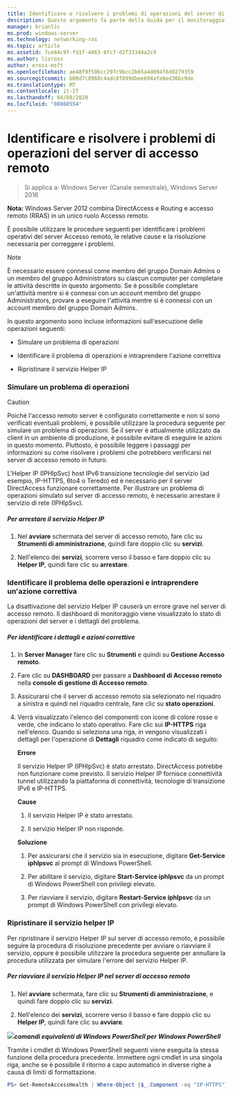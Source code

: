 ```yaml
---
title: Identificare e risolvere i problemi di operazioni del server di accesso remoto
description: Questo argomento fa parte della Guida per il monitoraggio e l'accounting di accesso remoto in Windows Server 2016.
manager: brianlic
ms.prod: windows-server
ms.technology: networking-ras
ms.topic: article
ms.assetid: 7ce84c9f-fd1f-4463-8fc7-d2f33344a2c9
ms.author: lizross
author: eross-msft
ms.openlocfilehash: ae48f9f59bcc297c9bcc2b65a4d094f6d0279359
ms.sourcegitcommit: b00d7c8968c4adc8f699dbee694afe6ed36bc9de
ms.translationtype: MT
ms.contentlocale: it-IT
ms.lasthandoff: 04/08/2020
ms.locfileid: "80860554"
---
```

# <a name="identify-and-resolve-remote-access-server-operations-problems"></a>Identificare e risolvere i problemi di operazioni del server di accesso remoto

>Si applica a: Windows Server (Canale semestrale), Windows Server 2016

**Nota:** Windows Server 2012 combina DirectAccess e Routing e accesso remoto (RRAS) in un unico ruolo Accesso remoto.  
  
È possibile utilizzare le procedure seguenti per identificare i problemi operativi del server Accesso remoto, le relative cause e la risoluzione necessaria per correggere i problemi.  
  
> [!NOTE]  
> È necessario essere connessi come membro del gruppo Domain Admins o un membro del gruppo Administrators su ciascun computer per completare le attività descritte in questo argomento. Se è possibile completare un'attività mentre si è connessi con un account membro del gruppo Administrators, provare a eseguire l'attività mentre si è connessi con un account membro del gruppo Domain Admins.  
  
In questo argomento sono incluse informazioni sull'esecuzione delle operazioni seguenti:  
  
- Simulare un problema di operazioni  
  
- Identificare il problema di operazioni e intraprendere l'azione correttiva  
  
- Ripristinare il servizio Helper IP  
  
### <a name="simulate-an-operations-issue"></a><a name="BKMK_Simulate"></a>Simulare un problema di operazioni  
  
> [!CAUTION]  
> Poiché l'accesso remoto server è configurato correttamente e non si sono verificati eventuali problemi, è possibile utilizzare la procedura seguente per simulare un problema di operazioni. Se il server è attualmente utilizzato da client in un ambiente di produzione, è possibile evitare di eseguire le azioni in questo momento. Piuttosto, è possibile leggere i passaggi per informazioni su come risolvere i problemi che potrebbero verificarsi nel server di accesso remoto in futuro.  
  
L'Helper IP (IPHlpSvc) host IPv6 transizione tecnologie del servizio (ad esempio, IP-HTTPS, 6to4 o Teredo) ed è necessario per il server DirectAccess funzionare correttamente. Per illustrare un problema di operazioni simulato sul server di accesso remoto, è necessario arrestare il servizio di rete (IPHlpSvc).  
  
##### <a name="to-stop-the-ip-helper-service"></a>Per arrestare il servizio Helper IP  
  
1.  Nel **avviare** schermata del server di accesso remoto, fare clic su **Strumenti di amministrazione**, quindi fare doppio clic su **servizi**.  
  
2.  Nell'elenco dei **servizi**, scorrere verso il basso e fare doppio clic su **Helper IP**, quindi fare clic su **arrestare**.  
  
### <a name="identify-the-operations-issue-and-take-corrective-action"></a><a name="BKMK_Identify"></a>Identificare il problema delle operazioni e intraprendere un'azione correttiva  
La disattivazione del servizio Helper IP causerà un errore grave nel server di accesso remoto. Il dashboard di monitoraggio viene visualizzato lo stato di operazioni del server e i dettagli del problema.  
  
##### <a name="to-identify-the-details-and-take-corrective-action"></a>Per identificare i dettagli e azioni correttive  
  
1.  In **Server Manager** fare clic su **Strumenti** e quindi su **Gestione Accesso remoto**.  
  
2.  Fare clic su **DASHBOARD** per passare a **Dashboard di Accesso remoto** nella **console di gestione di Accesso remoto**.  
  
3.  Assicurarsi che il server di accesso remoto sia selezionato nel riquadro a sinistra e quindi nel riquadro centrale, fare clic su **stato operazioni**.  
  
4.  Verrà visualizzato l'elenco dei componenti con icone di colore rosse o verde, che indicano lo stato operativo. Fare clic sui **IP-HTTPS** riga nell'elenco. Quando si seleziona una riga, in vengono visualizzati i dettagli per l'operazione di **Dettagli** riquadro come indicato di seguito:  
  
    **Errore**  
  
    Il servizio Helper IP (IPHlpSvc) è stato arrestato. DirectAccess potrebbe non funzionare come previsto. Il servizio Helper IP fornisce connettività tunnel utilizzando la piattaforma di connettività, tecnologie di transizione IPv6 e IP-HTTPS.  
  
    **Cause**  
  
    1.  Il servizio Helper IP è stato arrestato.  
  
    2.  Il servizio Helper IP non risponde.  
  
    **Soluzione**  
  
    1.  Per assicurarsi che il servizio sia in esecuzione, digitare **Get-Service iphlpsvc** al prompt di Windows PowerShell.  
  
    2.  Per abilitare il servizio, digitare **Start-Service iphlpsvc** da un prompt di Windows PowerShell con privilegi elevato.  
  
    3.  Per riavviare il servizio, digitare **Restart-Service iphlpsvc** da un prompt di Windows PowerShell con privilegi elevato.  
  
### <a name="restore-the-ip-helper-service"></a><a name="BKMK_Restart"></a>Ripristinare il servizio helper IP  
Per ripristinare il servizio Helper IP sul server di accesso remoto, è possibile seguire la procedura di risoluzione precedente per avviare o riavviare il servizio, oppure è possibile utilizzare la procedura seguente per annullare la procedura utilizzata per simulare l'errore del servizio Helper IP.  
  
##### <a name="to-restart-the-ip-helper-service-on-the-remote-access-server"></a>Per riavviare il servizio Helper IP nel server di accesso remoto  
  
1.  Nel **avviare** schermata, fare clic su **Strumenti di amministrazione**, e quindi fare doppio clic su **servizi**.  
  
2.  Nell'elenco dei **servizi**, scorrere verso il basso e fare doppio clic su **Helper IP**, quindi fare clic su **avviare**.  
  
![](../../../media/Identify-and-resolve-Remote-Access-server-operations-problems/PowerShellLogoSmall.gif)***<em>comandi equivalenti di Windows PowerShell</em> per Windows PowerShell***  
  
Tramite i cmdlet di Windows PowerShell seguenti viene eseguita la stessa funzione della procedura precedente. Immettere ogni cmdlet in una singola riga, anche se è possibile il ritorno a capo automatico in diverse righe a causa di limiti di formattazione.  
  
```PowerShell
PS> Get-RemoteAccessHealth | Where-Object {$_.Component -eq "IP-HTTPS"} | Format-List -Property *  
```

